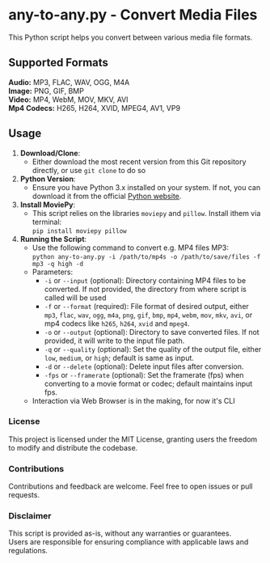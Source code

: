 # any-to-any.py - Convert Media Files

This Python script helps you convert between various media file formats.

## Supported Formats
**Audio:** MP3, FLAC, WAV, OGG, M4A<br> 
**Image:** PNG, GIF, BMP<br>
**Video:** MP4, WebM, MOV, MKV, AVI<br>
**Mp4 Codecs:** H265, H264, XVID, MPEG4, AV1, VP9

## Usage
1. **Download/Clone**:
   - Either download the most recent version from this Git repository directly, or use `git clone` to do so
2. **Python Version**:
   - Ensure you have Python 3.x installed on your system. If not, you can download it from the official [Python website](https://www.python.org/downloads/).
3. **Install MoviePy**:
   - This script relies on the libraries `moviepy` and `pillow`. Install ithem via terminal:<br>`pip install moviepy pillow`
4. **Running the Script**:
    - Use the following command to convert e.g. MP4 files MP3:<br>`python any-to-any.py -i /path/to/mp4s -o /path/to/save/files -f mp3 -q high -d`
    - Parameters:
      - `-i` or `--input` (optional): Directory containing MP4 files to be converted. If not provided, the directory from where script is called will be used
      - `-f` or `--format` (required): File format of desired output, either `mp3`, `flac`, `wav`, `ogg`, `m4a`, `png`, `gif`, `bmp`, `mp4`, `webm`, `mov`, `mkv`, `avi`, or mp4 codecs like `h265`, `h264`, `xvid` and `mpeg4`.
      - `-o` or `--output` (optional): Directory to save converted files. If not provided, it will write to the input file path.
      - `-q` or `--quality` (optional): Set the quality of the output file, either `low`, `medium`, or `high`; default is same as input.
      - `-d` or `--delete` (optional): Delete input files after conversion.
      - `-fps` or `--framerate` (optional): Set the framerate (fps) when converting to a movie format or codec; default maintains input fps.
   - Interaction via Web Browser is in the making, for now it's CLI

### License
This project is licensed under the MIT License, granting users the freedom to modify and distribute the codebase.

### Contributions
Contributions and feedback are welcome. Feel free to open issues or pull requests.

### Disclaimer
This script is provided as-is, without any warranties or guarantees.<br>
Users are responsible for ensuring compliance with applicable laws and regulations.
